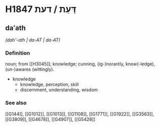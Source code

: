 # H1847 דַּעַת / דעת

## daʻath

_(dah'-ath | da-AT | da-AT)_

### Definition

noun; from [[H3045]]; knowledge; cunning, (ig-)norantly, know(-ledge), (un-)awares (wittingly).

- knowledge
    - knowledge, perception, skill
    - discernment, understanding, wisdom
### See also

[[G144]], [[G1012]], [[G1013]], [[G1108]], [[G1771]], [[G1922]], [[G3563]], [[G3809]], [[G4678]], [[G4907]], [[G5428]]


